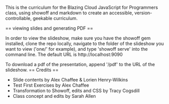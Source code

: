 This is the curriculum for the Blazing Cloud JavaScript for Programmers class, using showoff and markdown to create an accessible, version-controllable, geekable curriculum.








== viewing slides and generating PDF ==

In order to view the slideshow, make sure you have the showoff gem installed, clone the repo locally, navigate to the folder of the slideshow you want to view ('one/' for example), and type 'showoff serve' into the command line. The default URL is http://localhost:9090

To download a pdf of the presentation, append '/pdf' to the URL of the slideshow.
== Credits ==
* Slide contents by Alex Chaffee & Lorien Henry-Wilkins
* Test First Exercises by Alex Chaffee
* Transformation to Showoff, edits and CSS by Tracy Cogsdill
* Class concept and edits by Sarah Allen

